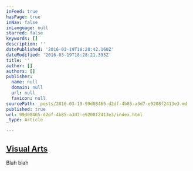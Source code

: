 ```yaml
---
inFeed: true
hasPage: true
inNav: false
inLanguage: null
starred: false
keywords: []
description: ''
datePublished: '2016-03-19T18:28:42.160Z'
dateModified: '2016-03-19T18:28:21.395Z'
title: ''
author: []
authors: []
publisher:
  name: null
  domain: null
  url: null
  favicon: null
sourcePath: _posts/2016-03-19-99d08465-d2df-4b85-a3d7-e9208f2413e3.md
published: true
url: 99d08465-d2df-4b85-a3d7-e9208f2413e3/index.html
_type: Article

---
```

## [Visual Arts][0]

Blah blah

[0]: null